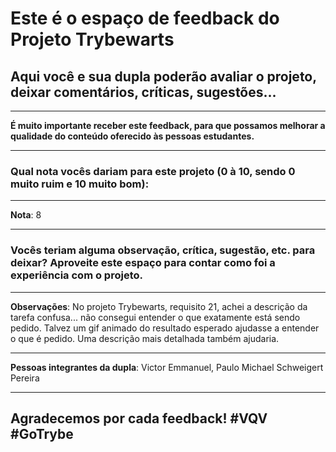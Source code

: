 # Este é o espaço de feedback do Projeto Trybewarts
## Aqui você e sua dupla poderão avaliar o projeto, deixar comentários, críticas, sugestões...

---

**É muito importante receber este feedback, para que possamos melhorar a qualidade do conteúdo oferecido às pessoas estudantes.**

---

### Qual nota vocês dariam para este projeto (0 à 10, sendo 0 muito ruim e 10 muito bom):

---

**Nota**: 8

---

### Vocês teriam alguma observação, crítica, sugestão, etc. para deixar? Aproveite este espaço para contar como foi a experiência com o projeto.

---

**Observações**: No projeto Trybewarts, requisito 21, achei a descrição da tarefa confusa... não consegui entender o que exatamente está sendo pedido. Talvez um gif animado do resultado esperado ajudasse a entender o que é pedido. Uma descrição mais detalhada também ajudaria.

---

**Pessoas integrantes da dupla**: Victor Emmanuel, Paulo Michael Schweigert Pereira

---

## Agradecemos por cada feedback! #VQV #GoTrybe
